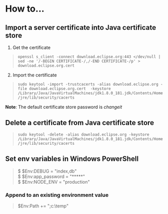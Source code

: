 # How to...

## Import a server certificate into Java certificate store
 1. Get the certificate  
  > `openssl s_client -connect download.eclipse.org:443 </dev/null | sed -ne '/-BEGIN CERTIFICATE-/,/-END CERTIFICATE-/p' > download.eclipse.org.cert`
 2. Import the certificate  
  > `sudo keytool -import -trustcacerts -alias download.eclipse.org -file download.eclipse.org.cert  -keystore /Library/Java/JavaVirtualMachines/jdk1.8.0_181.jdk/Contents/Home/jre/lib/security/cacerts`

__Note__: The default certificate store password is _changeit_

## Delete a certificate from Java certificate store
> `sudo keytool -delete -alias download.eclipse.org -keystore /Library/Java/JavaVirtualMachines/jdk1.8.0_181.jdk/Contents/Home/jre/lib/security/cacerts`

## Set env variables in Windows PowerShell
> $ $Env:DEBUG = "index,db"  
> $ $Env:app_password = "*****"  
> $ $Env:NODE_ENV = "production"
### Append to an existing environment value
> $Env:Path += ";c:\temp"
